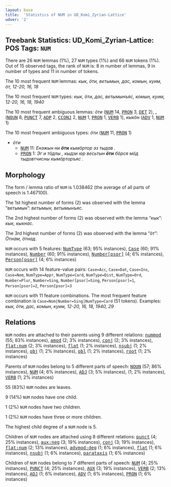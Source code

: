 ```yaml
---
layout: base
title:  'Statistics of NUM in UD_Komi_Zyrian-Lattice'
udver: '2'
---
```


## Treebank Statistics: UD_Komi_Zyrian-Lattice: POS Tags: `NUM`

There are 26 `NUM` lemmas (1%), 27 `NUM` types (1%) and 66 `NUM` tokens (1%).
Out of 15 observed tags, the rank of `NUM` is: 8 in number of lemmas, 9 in number of types and 11 in number of tokens.

The 10 most frequent `NUM` lemmas: <em>кык, ӧти, ветымын, дас, комын, куим, ӧт, 12-20, 16, 18</em>

The 10 most frequent `NUM` types:  <em>кык, ӧти, дас, ветымынъяс, комын, куим, 12-20, 16, 18, 1940</em>

The 10 most frequent ambiguous lemmas: <em>ӧти</em> (<tt><a href="kpv_lattice-pos-NUM.html">NUM</a></tt> 14, <tt><a href="kpv_lattice-pos-PRON.html">PRON</a></tt> 3, <tt><a href="kpv_lattice-pos-DET.html">DET</a></tt> 2), <em>_</em> (<tt><a href="kpv_lattice-pos-NOUN.html">NOUN</a></tt> 8, <tt><a href="kpv_lattice-pos-PUNCT.html">PUNCT</a></tt> 7, <tt><a href="kpv_lattice-pos-ADP.html">ADP</a></tt> 2, <tt><a href="kpv_lattice-pos-CCONJ.html">CCONJ</a></tt> 2, <tt><a href="kpv_lattice-pos-NUM.html">NUM</a></tt> 1, <tt><a href="kpv_lattice-pos-PRON.html">PRON</a></tt> 1, <tt><a href="kpv_lattice-pos-VERB.html">VERB</a></tt> 1), <em>кыкӧн</em> (<tt><a href="kpv_lattice-pos-ADV.html">ADV</a></tt> 1, <tt><a href="kpv_lattice-pos-NUM.html">NUM</a></tt> 1)

The 10 most frequent ambiguous types:  <em>ӧти</em> (<tt><a href="kpv_lattice-pos-NUM.html">NUM</a></tt> 11, <tt><a href="kpv_lattice-pos-PRON.html">PRON</a></tt> 1)


* <em>ӧти</em>
  * <tt><a href="kpv_lattice-pos-NUM.html">NUM</a></tt> 11: <em>Енэжын ни <b>ӧти</b> кымӧртор эз тыдав .</em>
  * <tt><a href="kpv_lattice-pos-PRON.html">PRON</a></tt> 1: <em>Эг и тӧдлы , кыдзи юр весьтын <b>ӧти</b> бӧрся мӧд тыдовтчисны кымӧрторъяс .</em>

## Morphology

The form / lemma ratio of `NUM` is 1.038462 (the average of all parts of speech is 1.467100).

The 1st highest number of forms (2) was observed with the lemma “ветымын”: <em>ветымын, ветымынъяс</em>.

The 2nd highest number of forms (2) was observed with the lemma “кык”: <em>кык, кыкнас</em>.

The 3rd highest number of forms (2) was observed with the lemma “ӧт”: <em>Ӧтнам, ӧтнад</em>.

`NUM` occurs with 5 features: <tt><a href="kpv_lattice-feat-NumType.html">NumType</a></tt> (63; 95% instances), <tt><a href="kpv_lattice-feat-Case.html">Case</a></tt> (60; 91% instances), <tt><a href="kpv_lattice-feat-Number.html">Number</a></tt> (60; 91% instances), <tt><a href="kpv_lattice-feat-Number-psor.html">Number[psor]</a></tt> (4; 6% instances), <tt><a href="kpv_lattice-feat-Person-psor.html">Person[psor]</a></tt> (4; 6% instances)

`NUM` occurs with 14 feature-value pairs: `Case=Acc`, `Case=Dat`, `Case=Ins`, `Case=Nom`, `NumType=Appr`, `NumType=Card`, `NumType=Dist`, `NumType=Ord`, `Number=Plur`, `Number=Sing`, `Number[psor]=Sing`, `Person[psor]=1`, `Person[psor]=2`, `Person[psor]=3`

`NUM` occurs with 11 feature combinations.
The most frequent feature combination is `Case=Nom|Number=Sing|NumType=Card` (51 tokens).
Examples: <em>кык, ӧти, дас, комын, куим, 12-20, 16, 18, 1940, 29</em>


## Relations

`NUM` nodes are attached to their parents using 9 different relations: <tt><a href="kpv_lattice-dep-nummod.html">nummod</a></tt> (55; 83% instances), <tt><a href="kpv_lattice-dep-amod.html">amod</a></tt> (2; 3% instances), <tt><a href="kpv_lattice-dep-conj.html">conj</a></tt> (2; 3% instances), <tt><a href="kpv_lattice-dep-flat-num.html">flat:num</a></tt> (2; 3% instances), <tt><a href="kpv_lattice-dep-flat.html">flat</a></tt> (1; 2% instances), <tt><a href="kpv_lattice-dep-nsubj.html">nsubj</a></tt> (1; 2% instances), <tt><a href="kpv_lattice-dep-obj.html">obj</a></tt> (1; 2% instances), <tt><a href="kpv_lattice-dep-obl.html">obl</a></tt> (1; 2% instances), <tt><a href="kpv_lattice-dep-root.html">root</a></tt> (1; 2% instances)

Parents of `NUM` nodes belong to 5 different parts of speech: <tt><a href="kpv_lattice-pos-NOUN.html">NOUN</a></tt> (57; 86% instances), <tt><a href="kpv_lattice-pos-NUM.html">NUM</a></tt> (4; 6% instances), <tt><a href="kpv_lattice-pos-ADJ.html">ADJ</a></tt> (3; 5% instances),  (1; 2% instances), <tt><a href="kpv_lattice-pos-VERB.html">VERB</a></tt> (1; 2% instances)

55 (83%) `NUM` nodes are leaves.

9 (14%) `NUM` nodes have one child.

1 (2%) `NUM` nodes have two children.

1 (2%) `NUM` nodes have three or more children.

The highest child degree of a `NUM` node is 5.

Children of `NUM` nodes are attached using 8 different relations: <tt><a href="kpv_lattice-dep-punct.html">punct</a></tt> (4; 25% instances), <tt><a href="kpv_lattice-dep-aux-neg.html">aux:neg</a></tt> (3; 19% instances), <tt><a href="kpv_lattice-dep-conj.html">conj</a></tt> (3; 19% instances), <tt><a href="kpv_lattice-dep-flat-num.html">flat:num</a></tt> (2; 13% instances), <tt><a href="kpv_lattice-dep-advmod-deg.html">advmod:deg</a></tt> (1; 6% instances), <tt><a href="kpv_lattice-dep-flat.html">flat</a></tt> (1; 6% instances), <tt><a href="kpv_lattice-dep-nsubj.html">nsubj</a></tt> (1; 6% instances), <tt><a href="kpv_lattice-dep-parataxis.html">parataxis</a></tt> (1; 6% instances)

Children of `NUM` nodes belong to 7 different parts of speech: <tt><a href="kpv_lattice-pos-NUM.html">NUM</a></tt> (4; 25% instances), <tt><a href="kpv_lattice-pos-PUNCT.html">PUNCT</a></tt> (4; 25% instances), <tt><a href="kpv_lattice-pos-AUX.html">AUX</a></tt> (3; 19% instances), <tt><a href="kpv_lattice-pos-VERB.html">VERB</a></tt> (2; 13% instances), <tt><a href="kpv_lattice-pos-ADJ.html">ADJ</a></tt> (1; 6% instances), <tt><a href="kpv_lattice-pos-ADV.html">ADV</a></tt> (1; 6% instances), <tt><a href="kpv_lattice-pos-PRON.html">PRON</a></tt> (1; 6% instances)

